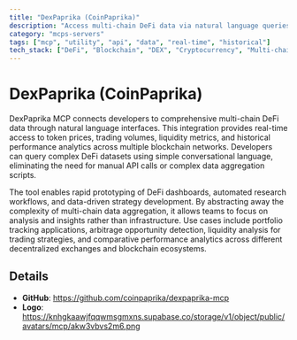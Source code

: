 ```yaml
---
title: "DexPaprika (CoinPaprika)"
description: "Access multi-chain DeFi data via natural language queries. Explore token metrics, DEX analytics, and market trends across blockchains."
category: "mcps-servers"
tags: ["mcp", "utility", "api", "data", "real-time", "historical"]
tech_stack: ["DeFi", "Blockchain", "DEX", "Cryptocurrency", "Multi-chain Analytics"]
---
```


# DexPaprika (CoinPaprika)

DexPaprika MCP connects developers to comprehensive multi-chain DeFi data through natural language interfaces. This integration provides real-time access to token prices, trading volumes, liquidity metrics, and historical performance analytics across multiple blockchain networks. Developers can query complex DeFi datasets using simple conversational language, eliminating the need for manual API calls or complex data aggregation scripts.

The tool enables rapid prototyping of DeFi dashboards, automated research workflows, and data-driven strategy development. By abstracting away the complexity of multi-chain data aggregation, it allows teams to focus on analysis and insights rather than infrastructure. Use cases include portfolio tracking applications, arbitrage opportunity detection, liquidity analysis for trading strategies, and comparative performance analytics across different decentralized exchanges and blockchain ecosystems.

## Details

- **GitHub**: https://github.com/coinpaprika/dexpaprika-mcp
- **Logo**: https://knhgkaawjfqqwmsgmxns.supabase.co/storage/v1/object/public/avatars/mcp/akw3vbvs2m6.png
